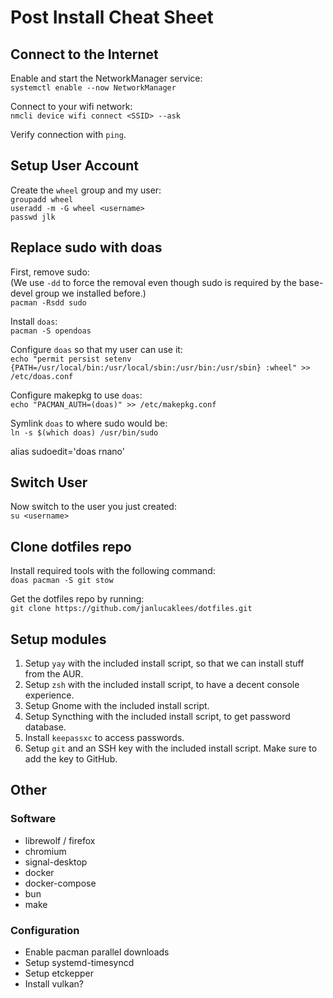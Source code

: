 # Post Install Cheat Sheet

## Connect to the Internet

Enable and start the NetworkManager service: \
`systemctl enable --now NetworkManager`

Connect to your wifi network: \
`nmcli device wifi connect <SSID> --ask`

Verify connection with `ping`.

<!-- TODO: Setup root zsh, git and neovim. -->

## Setup User Account

Create the `wheel` group and my user: \
`groupadd wheel` \
`useradd -m -G wheel <username>` \
`passwd jlk`

## Replace sudo with doas

First, remove sudo: \
(We use `-dd` to force the removal even though sudo is required by the
base-devel group we installed before.) \
`pacman -Rsdd sudo`

Install `doas`: \
`pacman -S opendoas`

Configure `doas` so that my user can use it: \
`echo "permit persist setenv {PATH=/usr/local/bin:/usr/local/sbin:/usr/bin:/usr/sbin} :wheel" >> /etc/doas.conf`

Configure makepkg to use `doas`: \
`echo "PACMAN_AUTH=(doas)" >> /etc/makepkg.conf`

Symlink `doas` to where sudo would be: \
`ln -s $(which doas) /usr/bin/sudo`

alias sudoedit='doas rnano'

## Switch User

Now switch to the user you just created: \
`su <username>`

## Clone dotfiles repo

Install required tools with the following command: \
`doas pacman -S git stow`

Get the dotfiles repo by running: \
`git clone https://github.com/janlucaklees/dotfiles.git`

## Setup modules

1. Setup `yay` with the included install script, so that we can install stuff
   from the AUR.
2. Setup `zsh` with the included install script, to have a decent console
   experience.
3. Setup Gnome with the included install script.
4. Setup Syncthing with the included install script, to get password database.
5. Install `keepassxc` to access passwords.
6. Setup `git` and an SSH key with the included install script. Make sure to add
   the key to GitHub.

## Other

### Software

- librewolf / firefox
- chromium
- signal-desktop
- docker
- docker-compose
- bun
- make

### Configuration

- Enable pacman parallel downloads
- Setup systemd-timesyncd
- Setup etckepper
- Install vulkan?
